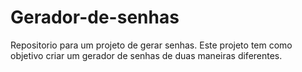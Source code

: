 # Gerador-de-senhas
Repositorio para um projeto de gerar senhas.
Este projeto tem como objetivo criar um gerador de senhas de duas maneiras diferentes.


